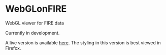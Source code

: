 # WebGLonFIRE
WebGL viewer for FIRE data

Currently in development.  

A live version is available <a target="_blank" href="http://faculty.wcas.northwestern.edu/aaron-geller/WebGL_test/Firefly/">here<a/>.  The styling in this version is best viewed in Firefox.

